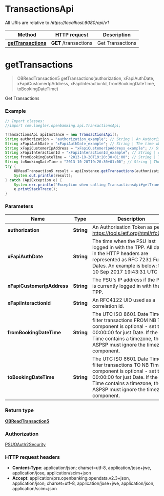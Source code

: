 # TransactionsApi

All URIs are relative to *https://localhost:8080/api/v1*

Method | HTTP request | Description
------------- | ------------- | -------------
[**getTransactions**](TransactionsApi.md#getTransactions) | **GET** /transactions | Get Transactions


<a name="getTransactions"></a>
# **getTransactions**
> OBReadTransaction5 getTransactions(authorization, xFapiAuthDate, xFapiCustomerIpAddress, xFapiInteractionId, fromBookingDateTime, toBookingDateTime)

Get Transactions

### Example
```java
// Import classes:
//import com.laegler.openbanking.api.TransactionsApi;

TransactionsApi apiInstance = new TransactionsApi();
String authorization = "authorization_example"; // String | An Authorisation Token as per https://tools.ietf.org/html/rfc6750
String xFapiAuthDate = "xFapiAuthDate_example"; // String | The time when the PSU last logged in with the TPP.  All dates in the HTTP headers are represented as RFC 7231 Full Dates. An example is below:  Sun, 10 Sep 2017 19:43:31 UTC
String xFapiCustomerIpAddress = "xFapiCustomerIpAddress_example"; // String | The PSU's IP address if the PSU is currently logged in with the TPP.
String xFapiInteractionId = "xFapiInteractionId_example"; // String | An RFC4122 UID used as a correlation id.
String fromBookingDateTime = "2013-10-20T19:20:30+01:00"; // String | The UTC ISO 8601 Date Time to filter transactions FROM NB Time component is optional - set to 00:00:00 for just Date. If the Date Time contains a timezone, the ASPSP must ignore the timezone component.
String toBookingDateTime = "2013-10-20T19:20:30+01:00"; // String | The UTC ISO 8601 Date Time to filter transactions TO NB Time component is optional - set to 00:00:00 for just Date. If the Date Time contains a timezone, the ASPSP must ignore the timezone component.
try {
    OBReadTransaction5 result = apiInstance.getTransactions(authorization, xFapiAuthDate, xFapiCustomerIpAddress, xFapiInteractionId, fromBookingDateTime, toBookingDateTime);
    System.out.println(result);
} catch (ApiException e) {
    System.err.println("Exception when calling TransactionsApi#getTransactions");
    e.printStackTrace();
}
```

### Parameters

Name | Type | Description  | Notes
------------- | ------------- | ------------- | -------------
 **authorization** | **String**| An Authorisation Token as per https://tools.ietf.org/html/rfc6750 |
 **xFapiAuthDate** | **String**| The time when the PSU last logged in with the TPP.  All dates in the HTTP headers are represented as RFC 7231 Full Dates. An example is below:  Sun, 10 Sep 2017 19:43:31 UTC | [optional]
 **xFapiCustomerIpAddress** | **String**| The PSU&#39;s IP address if the PSU is currently logged in with the TPP. | [optional]
 **xFapiInteractionId** | **String**| An RFC4122 UID used as a correlation id. | [optional]
 **fromBookingDateTime** | **String**| The UTC ISO 8601 Date Time to filter transactions FROM NB Time component is optional - set to 00:00:00 for just Date. If the Date Time contains a timezone, the ASPSP must ignore the timezone component. | [optional]
 **toBookingDateTime** | **String**| The UTC ISO 8601 Date Time to filter transactions TO NB Time component is optional - set to 00:00:00 for just Date. If the Date Time contains a timezone, the ASPSP must ignore the timezone component. | [optional]

### Return type

[**OBReadTransaction5**](OBReadTransaction5.md)

### Authorization

[PSUOAuth2Security](../README.md#PSUOAuth2Security)

### HTTP request headers

 - **Content-Type**: application/json; charset=utf-8, application/jose+jwe, application/jose, application/scim+json
 - **Accept**: application/prs.openbanking.opendata.v2.3+json, application/json; charset=utf-8, application/jose+jwe, application/json, application/scim+json

